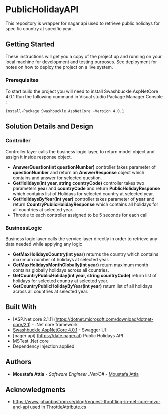 # PublicHolidayAPI

This repository is wrapper for nagar api used to retrieve public holidays for specific country at specific year.

## Getting Started

These instructions will get you a copy of the project up and running on your local machine for development and testing purposes. See deployment for notes on how to deploy the project on a live system.

### Prerequisites

To start build the project you will need to install Swashbuckle.AspNetCore 4.0.1
Run the following command in Visual studio Package Manager Console :

```
Install-Package Swashbuckle.AspNetCore -Version 4.0.1
```

## Solution Details and Design
### Controller
Controller layer calls the business logic layer, to return model object and assign it inside response object.
* **AnswerQuestion(int questionNumber)** controller takes parameter of **questionNumber** and return an **AnswerResponse** object which contains and answer for selected question.
* **GetHolidays(int year, string countryCode)** controller takes two parameters **year** and **countryCode** and return **PublicHolidayResponse** which contains list of Holidays for selected country at selected year.
* **GetHolidaysByYear(int year)** controller takes parameter of **year** and return **CountryPublicHolidayResponse** which contains all holidays for all countries at selected year.
* Throttle to each controller assigned to be 5 seconds for each call

### BusinessLogic
Business logic layer calls the service layer directly in order to retrieve any data needed while applying any logic
* **GetMaxHolidaysCountry(int year)** returns the country which contains maximum number of holidays at selected year.
* **GetMaxHolidaysMonthGlobally(int year)** return maximum month contains globally holidays across all countries.
* **GetCountryPublicHoliday(int year, string countryCode)** return list of holidays for selected country at selected year.
* **GetCountryPublicHolidayByYear(int year)** return list of all holidays across all countries at selected year.

## Built With

* [ASP.Net core  2.1.1] (https://dotnet.microsoft.com/download/dotnet-core/2.1) - .Net core framework
* [Swashbuckle.AspNetCore 4.0.1](https://www.nuget.org/packages/Swashbuckle.AspNetCore/4.0.1) - Swagger UI
* [nager api] (https://date.nager.at) Public Holidays API
* MSTest .Net core
* Dependency Injection applied

## Authors

* **Moustafa Attia** - *Software Engineer .Net/C#* - [Moustafa Attia](https://github.com/MoustafaAttia)

## Acknowledgments

* https://www.johanbostrom.se/blog/request-throttling-in-net-core-mvc-and-api used in ThrottleAttribute.cs

